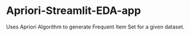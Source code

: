# Apriori-Streamlit-EDA-app
Uses Apriori Algorithm to generate Frequent Item Set for a given dataset.

